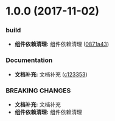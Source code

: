 <a name="1.0.0"></a>
# 1.0.0 (2017-11-02)


### build

* **组件依赖清理:** 组件依赖清理 ([0871a43](https://github.com/tinper-bee/bee-tree/commit/0871a43))


### Documentation

* **文档补充:** 文档补充 ([c123353](https://github.com/tinper-bee/bee-tree/commit/c123353))


### BREAKING CHANGES

* **文档补充:** 文档补充
* **组件依赖清理:** 组件依赖清理



